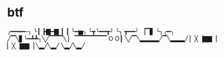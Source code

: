 # btf
╭━━━━-╮
╰┃ ┣▇━▇
 ┃ ┃ ╰━▅╮ 
 ╰┳╰━━┳╯
 ╰╮ ┳━━╯ 
 ▕▔▋ ╰╮╭━╮ 
╱▔╲▋╰━┻┻╮╲╱▔▔▔╲
▏ ▔▔▔▔▔▔▔ O O┃ 
╲╱▔╲▂▂▂▂╱▔╲▂▂▂╱
 ▏╳▕▇▇▕ ▏╳▕▇▇▕
 ╲▂╱╲▂╱ ╲▂╱╲▂╱
